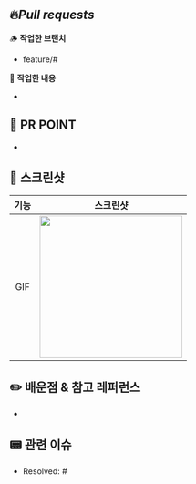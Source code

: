 ## 🔥*Pull requests*

🪵 **작업한 브랜치**
<!-- 작업한 브랜치를 [카테고리/#이슈번호] 형태로 작성해주세요 -->
- feature/#

👷 **작업한 내용**
<!-- 작업한 내용을 적어주세요. -->
- 

## 🚨 PR POINT
<!-- 해당 PR의 핵심을 적어주세요. -->
- 

## 📸 스크린샷
|기능|스크린샷|
|:--:|:--:|
|GIF|<img src = "" width ="250">|

## ✏️ 배운점 & 참고 레퍼런스
- <!-- 여기에 무엇을 배웠는지 간단하게 작성해주세요! -->

## 📟 관련 이슈
<!-- 작업한 이슈번호를 # 뒤에 붙여주세요. -->

- Resolved: #
